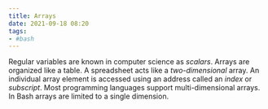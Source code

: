 ```yaml
---
title: Arrays
date: 2021-09-18 08:20
tags:
- #bash
---
```


Regular variables are known in computer science as *scalars*. Arrays are
organized like a table. A spreadsheet acts like a *two-dimensional*
array. An individual array element is accessed using an address called
an *index* or *subscript*. Most programming languages support
multi-dimensional arrays. In Bash arrays are limited to a single
dimension.
